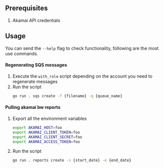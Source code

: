 ## Prerequisites

1. Akamai API credentials

## Usage
You can send the `--help` flag to check functionality, following are the most use commands.

#### Regenerating SQS messages

1. Execute the `with_role` script depending on the account you need to regenerate messages
2. Run the script
    ```bash
    go run . sqs create -f {filename} -q {queue_name}
    ```

#### Pulling akamai bw reports

1. Export all the environment variables
    ```bash
    export AKAMAI_HOST=foo
    export AKAMAI_CLIENT_TOKEN=foo
    export AKAMAI_CLIENT_SECRET=foo
    export AKAMAI_ACCESS_TOKEN=foo
    ```
2. Run the script
    ```bash
    go run . reports create -s {start_date} -e {end_date}
    ```